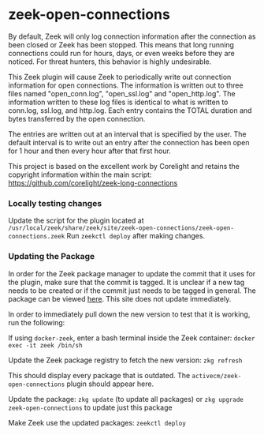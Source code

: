 # zeek-open-connections

By default, Zeek will only log connection information after the connection as been closed or Zeek has been stopped. This means that long running connections could run for hours, days, or even weeks before they are noticed. For threat hunters, this behavior is highly undesirable.

This Zeek plugin will cause Zeek to periodically write out connection information for open connections. The information is written out to three files named "open_conn.log", "open_ssl.log" and "open_http.log". The information written to these log files is identical to what is written to conn.log, ssl.log, and http.log. Each entry contains the TOTAL duration and bytes transferred by the open connection.

The entries are written out at an interval that is specified by the user. The default interval is to write out an entry after the connection has been open for 1 hour and then every hour after that first hour.

This project is based on the excellent work by Corelight and retains the copyright information within the main script: https://github.com/corelight/zeek-long-connections


### Locally testing changes
Update the script for the plugin located at `/usr/local/zeek/share/zeek/site/zeek-open-connections/zeek-open-connections.zeek`
Run `zeekctl deploy` after making changes.

### Updating the Package
In order for the Zeek package manager to update the commit that it uses for the plugin, make sure that the commit is tagged. It is unclear if a new tag needs to be created or if the commit just needs to be tagged in general. The package can be viewed [here](https://packages.zeek.org/packages/view/d9a14d6e-ca6a-11eb-81e7-0a598146b5c6). This site does not update immediately.

In order to immediately pull down the new version to test that it is working, run the following:

If using `docker-zeek`, enter a bash terminal inside the Zeek container:
`docker exec -it zeek /bin/sh`

Update the Zeek package registry to fetch the new version:
`zkg refresh`

This should display every package that is outdated. The `activecm/zeek-open-connections` plugin should appear here.

Update the package:
`zkg update` (to update all packages) or `zkg upgrade zeek-open-connections` to update just this package

Make Zeek use the updated packages:
`zeekctl deploy`
